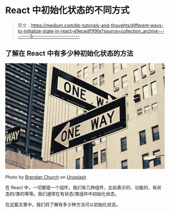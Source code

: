 # React 中初始化状态的不同方式

> 原文：<https://medium.com/bb-tutorials-and-thoughts/different-ways-to-initialize-state-in-react-e9ecedf1f9fa?source=collection_archive---------5----------------------->

## 了解在 React 中有多少种初始化状态的方法

![](img/400352c2974acbbf1245e4a8cdedea65.png)

Photo by [Brendan Church](https://unsplash.com/@bdchu614?utm_source=medium&utm_medium=referral) on [Unsplash](https://unsplash.com?utm_source=medium&utm_medium=referral)

在 React 中，一切都是一个组件，我们有几种组件，比如表示的、功能的、有状态的/类的等等。我们通常在有状态/类组件中初始化状态。

在这篇文章中，我们将了解有多少种方法可以初始化状态。
